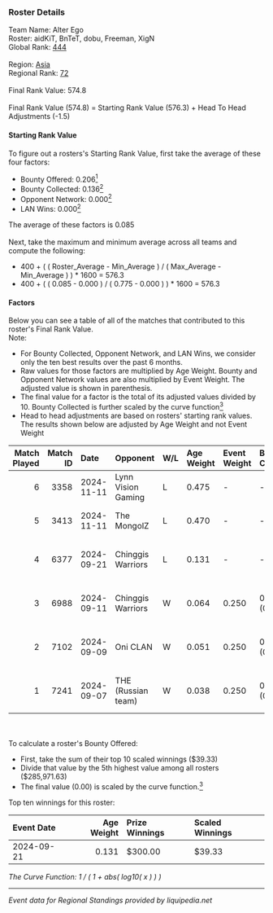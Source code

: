 ### Roster Details<br />
Team Name: Alter Ego<br />
Roster: aidKiT, BnTeT, dobu, Freeman, XigN<br />
Global Rank: [444](../../standings_global_2025_02_28.md)<br />
<br />
Region: [Asia]( ../../standings_asia_2025_02_28.md)<br />
Regional Rank: [72]( ../../standings_asia_2025_02_28.md)<br />
<br />
Final Rank Value:  574.8<br />
<br />
Final Rank Value (574.8) = Starting Rank Value (576.3) + Head To Head Adjustments (-1.5)<br />

#### Starting Rank Value<br />
To figure out a rosters's Starting Rank Value, first take the average of these four factors:<br />
- Bounty Offered: 0.206[<sup>1</sup>](#table2)
- Bounty Collected: 0.136[<sup>2</sup>](#table1)
- Opponent Network: 0.000[<sup>2</sup>](#table1)
- LAN Wins: 0.000[<sup>2</sup>](#table1)

The average of these factors is 0.085<br />
<br />
Next, take the maximum and minimum average across all teams and compute the following:<br />
- 400 + ( ( Roster_Average - Min_Average ) / ( Max_Average - Min_Average ) ) * 1600 = 576.3
- 400 + ( ( 0.085 - 0.000 ) / ( 0.775 - 0.000 ) ) * 1600 = 576.3


#### Factors<br />
Below you can see a table of all of the matches that contributed to this roster's Final Rank Value.<br />
Note:<br />

- For Bounty Collected, Opponent Network, and LAN Wins, we consider only the ten best results over the past 6 months.
- Raw values for those factors are multiplied by Age Weight. Bounty and Opponent Network values are also multiplied by Event Weight. The adjusted value is shown in parenthesis.
- The final value for a factor is the total of its adjusted values divided by 10. Bounty Collected is further scaled by the curve function[<sup>3</sup>](#curveFunction)
- Head to head adjustments are based on rosters' starting rank values. The results shown below are adjusted by Age Weight and not Event Weight
<span id="table1"></span><br />


| Match Played | Match ID | Date       | Opponent           | W/L | Age Weight | Event Weight | Bounty Collected | Opponent Network | LAN Wins  | H2H Adj. | Roster                                    |
| -: | -: | :- | :- | :- | :- | :- | :- | :- | :- | -: | :- |
|            6 |     3358 | 2024-11-11 | Lynn Vision Gaming | L   | 0.475      | -            | -                | -                | -         |    -2.40 | aidKiT, BnTeT, dobu, Freeman, XigN        |
|            5 |     3413 | 2024-11-11 | The MongolZ        | L   | 0.470      | -            | -                | -                | -         |    -0.01 | aidKiT, BnTeT, dobu, Freeman, XigN        |
|            4 |     6377 | 2024-09-21 | Chinggis Warriors  | L   | 0.131      | -            | -                | -                | -         |    -1.65 | aidKiT, BnTeT, Freeman, WasteOfAmmo, XigN |
|            3 |     6988 | 2024-09-11 | Chinggis Warriors  | W   | 0.064      | 0.250        | 0.000 (0.000)    | 0.032 (0.001)    | 0 (0.000) |     1.22 | aidKiT, BnTeT, Freeman, WasteOfAmmo, XigN |
|            2 |     7102 | 2024-09-09 | Oni CLAN           | W   | 0.051      | 0.250        | 0.000 (0.000)    | 0.034 (0.000)    | 0 (0.000) |     0.88 | aidKiT, BnTeT, Freeman, WasteOfAmmo, XigN |
|            1 |     7241 | 2024-09-07 | THE (Russian team) | W   | 0.038      | 0.250        | 0.000 (0.000)    | 0.007 (0.000)    | 0 (0.000) |     0.44 | aidKiT, BnTeT, Freeman, WasteOfAmmo, XigN |

<br />
<span id="table2"></span><br />
To calculate a roster's Bounty Offered:<br />

- First, take the sum of their top 10 scaled winnings ($39.33)
- Divide that value by the 5th highest value among all rosters ($285,971.63)
- The final value (0.00) is scaled by the curve function.[<sup>3</sup>](#curveFunction)

Top ten winnings for this roster:<br />

| Event Date | Age Weight | Prize Winnings | Scaled Winnings |
| :- | -: | :- | :- |
| 2024-09-21 |      0.131 | $300.00        | $39.33          |


<span id="curveFunction"></span>_The Curve Function: 1 / ( 1 + abs( log10( x ) ) )_<br />

---
_Event data for Regional Standings provided by liquipedia.net_<br />
